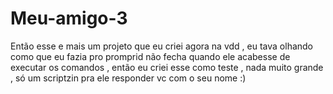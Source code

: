 # Meu-amigo-3
Então esse e mais um projeto que eu criei agora na vdd , eu tava olhando como que eu fazia pro promprid não fecha quando ele acabesse de executar os comandos , então eu criei esse como teste , nada muito grande , só um scriptzin pra ele responder vc com o seu nome :)

